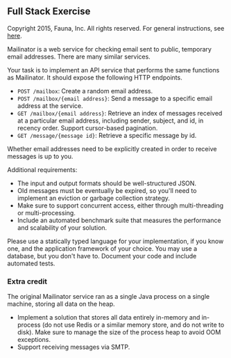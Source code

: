 
## Full Stack Exercise

Copyright 2015, Fauna, Inc. All rights reserved. For general instructions, see [here](https://github.com/faunadb/exercises/blob/master/README.md).

Mailinator is a web service for checking email sent to public, temporary email addresses. There are many similar services.

Your task is to implement an API service that performs the same functions as Mailinator. It should expose the following HTTP endpoints.

 - `POST /mailbox`: Create a random email address.
 - `POST /mailbox/{email address}`: Send a message to a specific email address at the service.
 - `GET /mailbox/{email address}`: Retrieve an index of messages received at a particular email address, including sender, subject, and id, in recency order. Support cursor-based pagination.
 - `GET /message/{message id}`: Retrieve a specific message by id.

Whether email addresses need to be explicitly created in order to receive messages is up to you.

Additional requirements:

  - The input and output formats should be well-structured JSON.
  - Old messages must be eventually be expired, so you'll need to implement an eviction or garbage collection strategy.
  - Make sure to support concurrent access, either through multi-threading or multi-processing.
  - Include an automated benchmark suite that measures the performance and scalability of your solution.

Please use a statically typed language for your implementation, if you know one, and the application framework of your choice. You may use a database, but you don't have to. Document your code and include automated tests.

### Extra credit

The original Mailinator service ran as a single Java process on a single machine, storing all data on the heap.

 - Implement a solution that stores all data entirely in-memory and in-process (do not use Redis or a similar memory store, and do not write to disk). Make sure to manage the size of the process heap to avoid OOM exceptions.
 - Support receiving messages via SMTP.
